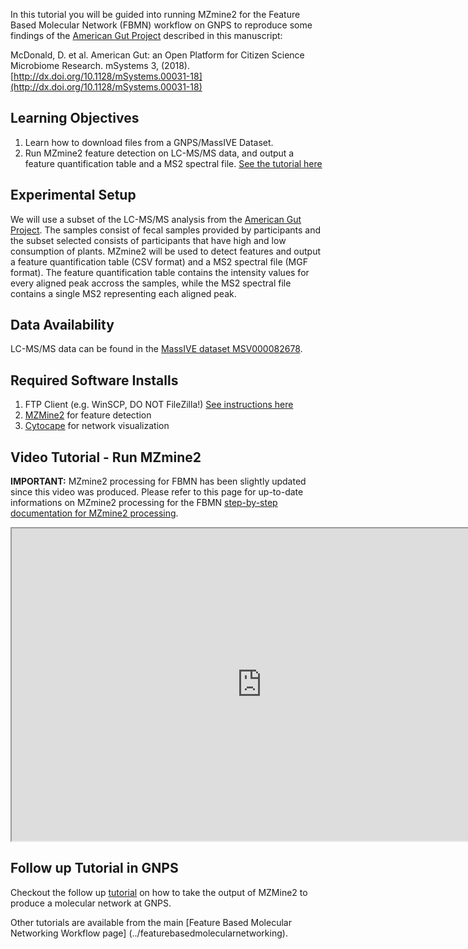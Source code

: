 
In this tutorial you will be guided into running MZmine2 for the Feature Based Molecular Network (FBMN) workflow on GNPS to reproduce some findings of the [American Gut Project](http://humanfoodproject.com/americangut/) described in this manuscript:

McDonald, D. et al. American Gut: an Open Platform for Citizen Science Microbiome Research. mSystems 3, (2018). [http://dx.doi.org/10.1128/mSystems.00031-18](http://dx.doi.org/10.1128/mSystems.00031-18)


## Learning Objectives

1. Learn how to download files from a GNPS/MassIVE Dataset.
2. Run MZmine2 feature detection on LC-MS/MS data, and output a feature quantification table and a MS2 spectral file. [See the tutorial here](https://ccms-ucsd.github.io/GNPSDocumentation/featurebasedmolecularnetworking/)

## Experimental Setup

We will use a subset of the LC-MS/MS analysis from the [American Gut Project](http://humanfoodproject.com/americangut/). The samples consist of fecal samples provided by participants and the subset selected consists of participants that have high and low consumption of plants. MZmine2 will be used to detect features and output a feature quantification table (CSV format) and a MS2 spectral file (MGF format). 
The feature quantification table contains the intensity values for every aligned peak accross the samples, while the MS2 spectral file contains a single MS2 representing each aligned peak.


## Data Availability

LC-MS/MS data can be found in the [MassIVE dataset MSV000082678](https://massive.ucsd.edu/ProteoSAFe/dataset.jsp?task=de2d18fd91804785bce8c225cc94a444).

## Required Software Installs

1. FTP Client (e.g. WinSCP, DO NOT FileZilla!) [See instructions here](http://proteomics.ucsd.edu/service/massive/documentation/submit-data/upload-data/)
2. [MZMine2](https://github.com/mzmine/mzmine2/releases) for feature detection
3. [Cytocape](http://www.cytoscape.org/download.php) for network visualization


## Video Tutorial - Run MZmine2

**IMPORTANT:** MZmine2 processing for FBMN has been slightly updated since this video was produced. Please refer to this page for up-to-date informations on MZmine2 processing for the FBMN [step-by-step documentation for MZmine2 processing](../featurebasedmolecularnetworking-with-mzmine2). 

<iframe width="800" height="500" src="https://www.youtube.com/embed/5jjMllbwD-U"> </iframe>

## Follow up Tutorial in GNPS

Checkout the follow up [tutorial](featurebasedgnps) on how to take the output of MZMine2 to produce a molecular network at GNPS.

Other tutorials are available from the main [Feature Based Molecular Networking Workflow page] (../featurebasedmolecularnetworking). 

